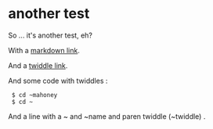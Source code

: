 another test
============

So ... it's another test, eh?

With a [markdown link](https://en.wikipedia.org/wiki/Markdown).

And a [twiddle link](~/home).

And some code with twiddles :

```
 $ cd ~mahoney
 $ cd ~
```

And a line with a ~ and ~name and paren twiddle (~twiddle)  .



